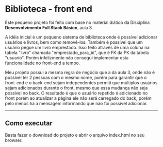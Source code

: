 # Biblioteca - front end

Este pequeno projeto foi feito com base no material diático da Disciplina **Desenvolvimento Full Stack Básico**, aula 3

A idéia inicial é um pequeno sistema de biblioteca onde é possível adicionar usuários e livros, bem como removê-los. Também é possivel que um usuário pegue um livro emprestado. Isso feito através de uma coluna na tabela "livro" chamada "emprestado_para_id", que é FK da PK da tabela "usuario". Porém infelizmente não consegui implementar esta funcionalidade no front-end a tempo.

Meu projeto possui a mesma regra de negócio que a da aula 3, onde não é possível ter 2 pessoas com o mesmo nome, porém para garantir que o front-end e o back-end sejam independentes permiti que múltiplos usuários sejam adicionados durante o front, mesmo que essa mudança não seja possível no back. O resultado é que o usuário repetido é adicionado no front porém ao atualizar a página ele não será carregado do back, porém pelo menos há a mensagem informando que não foi possível adicionar.

---
## Como executar

Basta fazer o download do projeto e abrir o arquivo index.html no seu browser.
